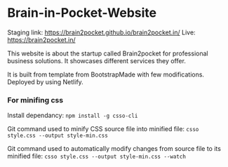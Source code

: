 # Brain-in-Pocket-Website
Staging link: https://brain2pocket.github.io/brain2pocket.in/
Live: https://brain2pocket.in/

This website is about the startup called Brain2pocket for professional business solutions. It showcases different services they offer.

It is built from template from BootstrapMade with few modifications.
Deployed by using Netlify.

### For minifing css
Install dependancy: `npm install -g csso-cli`

Git command used to minify CSS source file into minified file:
`csso style.css --output style-min.css`

Git command used to automatically modify changes from source file to its minified file:
`csso style.css --output style-min.css --watch`
